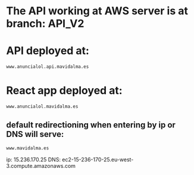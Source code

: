 # The API working at AWS server is at branch: API_V2

# API deployed at:
```sh
www.anuncialol.api.mavidalma.es
``` 

# React app deployed at:

```sh
www.anuncialol.mavidalma.es
```

## default redirectioning when entering by ip or DNS will serve:

```sh
www.mavidalma.es
```

ip:  15.236.170.25
DNS: ec2-15-236-170-25.eu-west-3.compute.amazonaws.com
